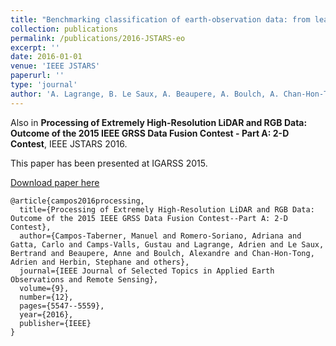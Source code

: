 ```yaml
---
title: "Benchmarking classification of earth-observation data: from learning explicit features to convolutional networks"
collection: publications
permalink: /publications/2016-JSTARS-eo
excerpt: ''
date: 2016-01-01
venue: 'IEEE JSTARS'
paperurl: ''
type: 'journal'
author: 'A. Lagrange, B. Le Saux, A. Beaupere, A. Boulch, A. Chan-Hon-Tong, S. Herbin, H. Randrianarivo and M. Ferecatu'
---
```



Also in **Processing of Extremely High-Resolution LiDAR and RGB Data: Outcome of the 2015 IEEE GRSS Data Fusion Contest - Part A: 2-D Contest**, IEEE JSTARS 2016.


This paper has been presented at IGARSS 2015.

[Download paper here](https://aboulch.github.io/files/2015_DFC_classif_benchmark.pdf)

```
@article{campos2016processing,
  title={Processing of Extremely High-Resolution LiDAR and RGB Data: Outcome of the 2015 IEEE GRSS Data Fusion Contest--Part A: 2-D Contest},
  author={Campos-Taberner, Manuel and Romero-Soriano, Adriana and Gatta, Carlo and Camps-Valls, Gustau and Lagrange, Adrien and Le Saux, Bertrand and Beaupere, Anne and Boulch, Alexandre and Chan-Hon-Tong, Adrien and Herbin, Stephane and others},
  journal={IEEE Journal of Selected Topics in Applied Earth Observations and Remote Sensing},
  volume={9},
  number={12},
  pages={5547--5559},
  year={2016},
  publisher={IEEE}
}
```
